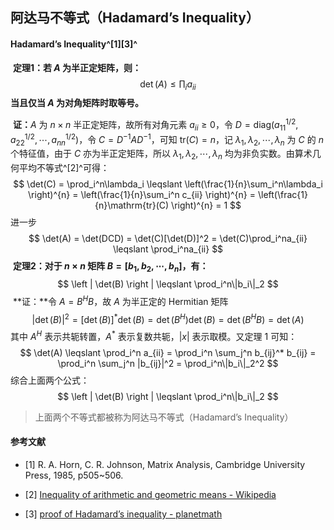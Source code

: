 ## 阿达马不等式（Hadamard’s Inequality）

#### Hadamard’s Inequality^[1][3]^

​		**定理1：若 $A$ 为半正定矩阵，则：**
$$
\det(A) \leqslant \prod_ia_{ii}
$$
**当且仅当 $A$ 为对角矩阵时取等号。**

​		**证：**$A$ 为 $n\times n$ 半正定矩阵，故所有对角元素 $a_{ii} \geqslant 0$，令 $D=\text{diag}(a_{11}^{1/2},a_{22}^{1/2},\cdots,a_{nn}^{1/2})$，令 $C = D^{-1}AD^{-1}$，可知 $\mathrm{tr}(C) = n$，记 $\lambda_1,\lambda_2,\cdots,\lambda_n$ 为 $C$ 的 $n$ 个特征值，由于 $C$ 亦为半正定矩阵，所以 $\lambda_1,\lambda_2,\cdots,\lambda_n$ 均为非负实数。由算术几何平均不等式^[2]^可得：
$$
\det(C) = \prod_i^n\lambda_i 
\leqslant \left(\frac{1}{n}\sum_i^n\lambda_i \right)^{n} 
= \left(\frac{1}{n}\sum_i^n c_{ii} \right)^{n}
= \left(\frac{1}{n}\mathrm{tr}(C) \right)^{n}
= 1
$$
进一步
$$
\det(A) = \det(DCD) = \det(C)[\det(D)]^2 
= \det(C)\prod_i^na_{ii} \leqslant \prod_i^na_{ii}
$$
​		**定理2：对于 $n \times n$ 矩阵 $B=[b_1,b_2,\cdots,b_n]$，有：**
$$
\left | \det(B)  \right | \leqslant \prod_i^n\|b_i\|_2
$$
​		**证：**令 $A = B^HB$，故 $A$ 为半正定的 Hermitian 矩阵
$$
\left | \det(B)  \right | ^ 2 
=[\det(B)]^*\det(B)
=\det(B^H)\det(B)
=\det(B^HB)
=\det(A)
$$
其中 $A^H$ 表示共轭转置，$A^*$ 表示复数共轭，$|x|$ 表示取模。又定理 1 可知：
$$
\det(A) \leqslant \prod_i^n a_{ii} 
= \prod_i^n \sum_j^n b_{ij}^* b_{ij}
= \prod_i^n \sum_j^n |b_{ij}|^2
= \prod_i^n\|b_i\|_2^2
$$
综合上面两个公式：
$$
\left | \det(B)  \right | \leqslant \prod_i^n\|b_i\|_2
$$

> 上面两个不等式都被称为阿达马不等式（Hadamard’s Inequality）

#### 参考文献

- [1] R. A. Horn, C. R. Johnson, Matrix Analysis, Cambridge University Press, 1985, p505~506.

- [2] [Inequality of arithmetic and geometric means - Wikipedia](https://en.wikipedia.org/wiki/Inequality_of_arithmetic_and_geometric_means)

- [3] [proof of Hadamard’s inequality - planetmath](https://planetmath.org/proofofhadamardsinequality)

